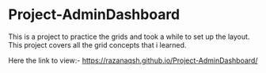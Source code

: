# Project-AdminDashboard
This is a project to practice the grids and took a while to set up the layout.
This project covers all the grid concepts that i learned.

Here the link to view:- https://razanaqsh.github.io/Project-AdminDashboard/
